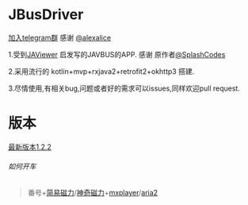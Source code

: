 # JBusDriver 

[加入telegram群](https://t.me/joinchat/HBJbEA-ka9TcWzaxjmD4hw) 感谢 [@alexalice](https://github.com/alexalice)

1.受到[JAViewer](https://github.com/SplashCodes/JAViewer) 启发写的JAVBUS的APP. 感谢 原作者[@SplashCodes](https://github.com/SplashCodes)

2.采用流行的 kotlin+mvp+rxjava2+retrofit2+okhttp3 搭建.

3.尽情使用,有相关bug,问题或者好的需求可以issues,同样欢迎pull request.

# 版本
[最新版本1.2.2](https://github.com/Ccixyj/JBusDriver/releases)

###### 如何开车
> 番号+[简易磁力](https://play.google.com/store/apps/details?id=com.magnets.toolbox)/[神奇磁力](https://www.coolapk.com/apk/com.magicmagnet)+[mxplayer](https://play.google.com/store/apps/details?id=com.mxtech.videoplayer.ad)/[aria2](https://github.com/aria2/aria2)


